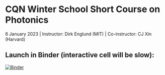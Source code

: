 # CQN Winter School Short Course on Photonics
6 January 2023 | Instructor: Dirk Englund (MIT) | Co-instructor: CJ Xin (Harvard)

## Launch in Binder (interactive cell will be slow):
[![Binder](https://mybinder.org/badge_logo.svg)](https://mybinder.org/v2/git/https%3A%2F%2Fgithub.com%2Fcj-xin%2F2023-01-cqn-winter-school-photonics/HEAD?labpath=dielectric_waveguides_with_exercises.ipynb)
